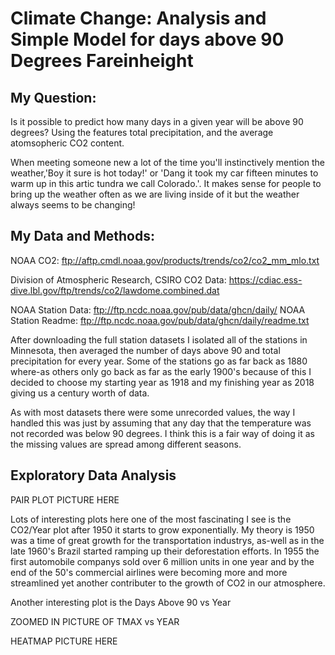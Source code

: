 # Climate Change: Analysis and Simple Model for days above 90 Degrees Fareinheight

## My Question:

Is it possible to predict how many days in a given year will be above 90 degrees? Using the features total precipitation, and the average atomsopheric CO2 content.





When meeting someone new a lot of the time you'll instinctively mention the weather,'Boy it sure is hot today!' or 'Dang it took my car fifteen minutes to warm up in this artic tundra we call Colorado.'. It makes sense for people to bring up the weather often as we are living inside of it but the weather always seems to be changing! 


## My Data and Methods:
NOAA CO2: 
ftp://aftp.cmdl.noaa.gov/products/trends/co2/co2_mm_mlo.txt

Division of Atmospheric Research, CSIRO CO2 Data: 
https://cdiac.ess-dive.lbl.gov/ftp/trends/co2/lawdome.combined.dat

NOAA Station Data:
ftp://ftp.ncdc.noaa.gov/pub/data/ghcn/daily/
NOAA Station Readme:
ftp://ftp.ncdc.noaa.gov/pub/data/ghcn/daily/readme.txt

After downloading the full station datasets I isolated all of the stations in Minnesota, then averaged the number of days above 90 and total precipitation for every year. Some of the stations go as far back as 1880 where-as others only go back as far as the early 1900's because of this I decided to choose my starting year as 1918 and my finishing year as 2018 giving us a century worth of data. 

As with most datasets there were some unrecorded values, the way I handled this was just by assuming that any day that the temperature was not recorded was below 90 degrees. I think this is a fair way of doing it as the missing values are spread among different seasons.

## Exploratory Data Analysis
PAIR PLOT PICTURE HERE

Lots of interesting plots here one of the most fascinating I see is the CO2/Year plot after 1950 it starts to grow exponentially. My theory is 1950 was a time of great growth for the transportation industrys, as-well as in the late 1960's Brazil started ramping up their deforestation efforts. In 1955 the first automobile companys sold over 6 million units in one year and by the end of the 50's commercial airlines were becoming more and more streamlined yet another contributer to the growth of CO2 in our atmosphere.

Another interesting plot is the Days Above 90 vs Year

ZOOMED IN PICTURE OF TMAX vs YEAR

HEATMAP PICTURE HERE
